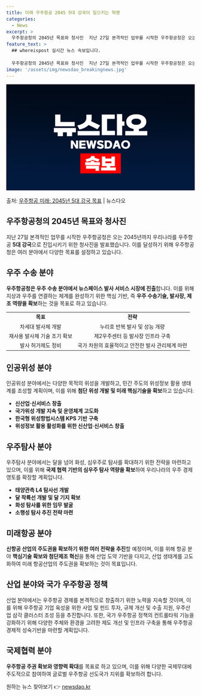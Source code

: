 ```yaml
---
title: 미래 우주항공 2045 5대 강국이 일으키는 혁명
categories:
  - News
excerpt: >
  우주항공청의 2045년 목표와 청사진  지난 27일 본격적인 업무를 시작한 우주항공청은 오는 2045년까지 …
feature_text: >
  ## whereispost 실시간 뉴스 속보입니다.

  우주항공청의 2045년 목표와 청사진  지난 27일 본격적인 업무를 시작한 우주항공청은 오는 2045년까지 …
image: '/assets/img/newsdao_breakingnews.jpg'
---
```


![뉴스다오 속보](/assets/img/newsdao_breakingnews.jpg)

<p>출처: <a href="https://newsdao.kr/3979" rel="dofollow">우주항공 미래: 2045년 5대 강국 목표</a> | 뉴스다오</p>

<h2 data-ke-size="size26">우주항공청의 2045년 목표와 청사진</h2>
<p data-ke-size="size16">지난 27일 본격적인 업무를 시작한 우주항공청은 오는 2045년까지 우리나라를 우주항공 <b>5대 강국</b>으로 진입시키기 위한 청사진을 발표했습니다. 이를 달성하기 위해 우주항공청은 여러 분야에서 다양한 목표를 설정하고 있습니다.</p>

<h2 data-ke-size="size26">우주 수송 분야</h2>
<p data-ke-size="size16"><b>우주항공청은 우주 수송 분야에서 뉴스페이스 발사 서비스 시장에 진출</b>합니다. 이를 위해 지상과 우주를 연결하는 체계를 완성하기 위한 핵심 기반, 즉 <b>우주 수송기술, 발사장, 제조 역량을 확보</b>하는 것을 목표로 하고 있습니다.</p>
<table>
  <tr>
    <td style="text-align: center; height: 17px;"><b>목표</b></td>
    <td style="text-align: center; height: 17px;"><b>전략</b></td>
  </tr>
  <tr>
    <td style="text-align: center; height: 17px;">차세대 발사체 개발</td>
    <td style="text-align: center; height: 17px;">누리호 반복 발사 및 성능 개량</td>
  </tr>
  <tr>
    <td style="text-align: center; height: 17px;">재사용 발사체 기술 조기 확보</td>
    <td style="text-align: center; height: 17px;">제2우주센터 등 발사장 인프라 구축</td>
  </tr>
  <tr>
    <td style="text-align: center; height: 17px;">발사 허가제도 정비</td>
    <td style="text-align: center; height: 17px;">국가 차원의 효율적이고 안전한 발사 관리체계 마련</td>
  </tr>
</table>

<h2 data-ke-size="size26">인공위성 분야</h2>
<p data-ke-size="size16">인공위성 분야에서는 다양한 목적의 위성을 개발하고, 민간 주도의 위성정보 활용 생태계를 조성할 계획이며, 이를 위해 <b>첨단 위성 개발 및 미래 핵심기술을 확보</b>하고 있습니다.</p>
<ul>
  <li><b>신산업·신서비스 창출</b></li>
  <li><b>국가위성 개발 지속 및 운영체계 고도화</b></li>
  <li><b>한국형 위성항법시스템 KPS 기반 구축</b></li>
  <li><b>위성정보 활용 활성화를 위한 신산업·신서비스 창출</b></li>
</ul>

<h2 data-ke-size="size26">우주탐사 분야</h2>
<p data-ke-size="size16">우주탐사 분야에서는 달을 넘어 화성, 심우주로 탐사를 확대하기 위한 전략을 마련하고 있으며, 이를 위해 <b>국제 협력 기반의 심우주 탐사 역량을 확보</b>하여 우리나라의 우주 경제 영토를 확장할 계획입니다.</p>
<ul>
  <li><b>태양관측 L4 탐사선 개발</b></li>
  <li><b>달 착륙선 개발 및 달 기지 확보</b></li>
  <li><b>화성 탐사를 위한 임무 발굴</b></li>
  <li><b>소행성 탐사 추진 전략 마련</b></li>
</ul>

<h2 data-ke-size="size26">미래항공 분야</h2>
<p data-ke-size="size16"><b>신항공 산업의 주도권을 확보하기 위한 여러 전략을 추진</b>할 예정이며, 이를 위해 항공 분야 <b>핵심기술 확보와 첨단제조 혁신</b>을 통해 산업 도약 기반을 다지고, 산업 생태계를 고도화하여 미래 항공산업의 주도권을 확보하는 것이 목표입니다.</p>

<h2 data-ke-size="size26">산업 분야와 국가 우주항공 정책</h2>
<p data-ke-size="size16">산업 분야에서는 우주항공 경제를 본격적으로 창출하기 위한 노력을 지속할 것이며, 이를 위해 우주항공 기업 육성을 위한 사업 및 펀드 투자, 규제 개선 및 수출 지원, 우주산업 삼각 클러스터 조성 등을 추진합니다. 또한, 국가 우주항공 정책의 컨트롤타워 기능을 강화하기 위해 다양한 주체와 환경을 고려한 제도 개선 및 인프라 구축을 통해 우주항공 경제적 성숙기반을 마련할 계획입니다.</p>

<h2 data-ke-size="size26">국제협력 분야</h2>
<p data-ke-size="size16"><b>우주항공 주권 확보와 영향력 확대</b>를 목표로 하고 있으며, 이를 위해 다양한 국제무대에 주도적으로 참여하여 글로벌 우주항공 선도국가 지위를 확보하려 합니다.</p> 

원하는 뉴스 찾아보기 👉 <a href="https://newsdao.kr" rel="dofollow">newsdao.kr</a>


